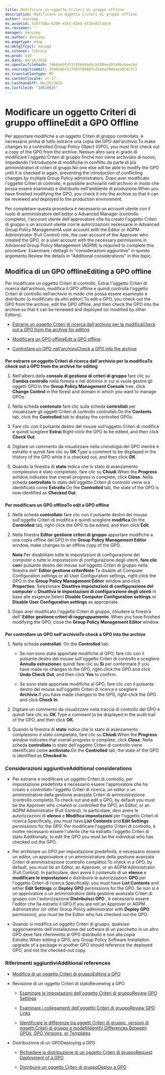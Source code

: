 ```yaml
---
title: Modificare un oggetto Criteri di gruppo offline
description: Modificare un oggetto Criteri di gruppo offline
author: dansimp
ms.assetid: 51677d8a-6209-41b5-82ed-4f3be817abc0
ms.reviewer: ''
manager: dansimp
ms.author: dansimp
ms.pagetype: mdop
ms.mktglfcycl: manage
ms.sitesec: library
ms.prod: w10
ms.date: 06/16/2016
ms.openlocfilehash: 74b6ae9fdf11456a9a45cb5504ed97a9bc6aecb4
ms.sourcegitcommit: 354664bc527d93f80687cd2eba70d1eea024c7c3
ms.translationtype: MT
ms.contentlocale: it-IT
ms.lasthandoff: 06/26/2020
ms.locfileid: "10818625"
---
```

# <span data-ttu-id="77268-103">Modificare un oggetto Criteri di gruppo offline</span><span class="sxs-lookup"><span data-stu-id="77268-103">Edit a GPO Offline</span></span>


<span data-ttu-id="77268-104">Per apportare modifiche a un oggetto Criteri di gruppo controllato, è necessario prima di tutto estrarre una copia del GPO dall'archivio.</span><span class="sxs-lookup"><span data-stu-id="77268-104">To make changes to a controlled Group Policy Object (GPO), you must first check out a copy of the GPO from the archive.</span></span> <span data-ttu-id="77268-105">Nessun altro sarà in grado di modificare l'oggetto Criteri di gruppo finché non viene archiviato di nuovo, impedendo l'introduzione di modifiche in conflitto da parte di più amministratori di criteri di gruppi.</span><span class="sxs-lookup"><span data-stu-id="77268-105">No one else will be able to modify the GPO until it is checked in again, preventing the introduction of conflicting changes by multiple Group Policy administrators.</span></span> <span data-ttu-id="77268-106">Dopo aver modificato l'oggetto Criteri di controllo, è possibile archiviarlo nell'archivio in modo che possa essere esaminato e distribuito nell'ambiente di produzione.</span><span class="sxs-lookup"><span data-stu-id="77268-106">When you have finished modifying the GPO, you check it into the archive so that it can be reviewed and deployed to the production environment.</span></span>

<span data-ttu-id="77268-107">Per completare questa procedura è necessario un account utente con il ruolo di amministratore dell'editor o Advanced Manager (controllo completo), l'account utente dell'approvatore che ha creato l'oggetto Criteri di gruppo o un account utente con le autorizzazioni necessarie in Advanced Group Policy Management</span><span class="sxs-lookup"><span data-stu-id="77268-107">A user account with the Editor or AGPM Administrator (Full Control) role, the user account of the Approver who created the GPO, or a user account with the necessary permissions in Advanced Group Policy Management (AGPM) is required to complete this procedure.</span></span> <span data-ttu-id="77268-108">Esaminare i dettagli in "considerazioni aggiuntive" in questo argomento.</span><span class="sxs-lookup"><span data-stu-id="77268-108">Review the details in "Additional considerations" in this topic.</span></span>

## <span data-ttu-id="77268-109">Modifica di un GPO offline</span><span class="sxs-lookup"><span data-stu-id="77268-109">Editing a GPO offline</span></span>


<span data-ttu-id="77268-110">Per modificare un oggetto Criteri di controllo, Estrai l'oggetto Criteri di ricerca dall'archivio, modifica il GPO offline e quindi controlla l'oggetto Criteri di controllo nell'archivio in modo che possa essere esaminato e distribuito (o modificato da altri editor).</span><span class="sxs-lookup"><span data-stu-id="77268-110">To edit a GPO, you check out the GPO from the archive, edit the GPO offline, and then check the GPO into the archive so that it can be reviewed and deployed (or modified by other Editors).</span></span>

-   [<span data-ttu-id="77268-111">Estrarre un oggetto Criteri di ricerca dall'archivio per la modifica</span><span class="sxs-lookup"><span data-stu-id="77268-111">Check out a GPO from the archive for editing</span></span>](#bkmk-checkout)

-   [<span data-ttu-id="77268-112">Modificare un GPO offline</span><span class="sxs-lookup"><span data-stu-id="77268-112">Edit a GPO offline</span></span>](#bkmk-edit)

-   [<span data-ttu-id="77268-113">Controllare un GPO nell'archivio</span><span class="sxs-lookup"><span data-stu-id="77268-113">Check a GPO into the archive</span></span>](#bkmk-checkin)

### <a href="" id="bkmk-checkout"></a>

**<span data-ttu-id="77268-114">Per estrarre un oggetto Criteri di ricerca dall'archivio per la modifica</span><span class="sxs-lookup"><span data-stu-id="77268-114">To check out a GPO from the archive for editing</span></span>**

1.  <span data-ttu-id="77268-115">Nell'albero della **console di gestione di criteri di gruppo** fare clic su **Cambia controllo** nella foresta e nel dominio in cui si vuole gestire gli oggetti GPO.</span><span class="sxs-lookup"><span data-stu-id="77268-115">In the **Group Policy Management Console** tree, click **Change Control** in the forest and domain in which you want to manage GPOs.</span></span>

2.  <span data-ttu-id="77268-116">Nella scheda **contenuto** fare clic sulla scheda **controllati** per visualizzare gli oggetti Criteri di controllo controllati.</span><span class="sxs-lookup"><span data-stu-id="77268-116">On the **Contents** tab, click the **Controlled** tab to display the controlled GPOs.</span></span>

3.  <span data-ttu-id="77268-117">Fare clic con il pulsante destro del mouse sull'oggetto Criteri di modifica e quindi scegliere **Estrai**.</span><span class="sxs-lookup"><span data-stu-id="77268-117">Right-click the GPO to be edited, and then click **Check Out**.</span></span>

4.  <span data-ttu-id="77268-118">Digitare un commento da visualizzare nella cronologia del GPO mentre è estratto e quindi fare clic su **OK**.</span><span class="sxs-lookup"><span data-stu-id="77268-118">Type a comment to be displayed in the History of the GPO while it is checked out, and then click **OK**.</span></span>

5.  <span data-ttu-id="77268-119">Quando la finestra di **stato** indica che lo stato di avanzamento complessivo è stato completato, fare clic su **Chiudi**.</span><span class="sxs-lookup"><span data-stu-id="77268-119">When the **Progress** window indicates that overall progress is complete, click **Close**.</span></span> <span data-ttu-id="77268-120">Nella scheda **controllato** lo stato dell'oggetto Criteri di controllo viene ora identificato come **Estratto**.</span><span class="sxs-lookup"><span data-stu-id="77268-120">On the **Controlled** tab, the state of the GPO is now identified as **Checked Out**.</span></span>

### <a href="" id="bkmk-edit"></a>

**<span data-ttu-id="77268-121">Per modificare un GPO offline</span><span class="sxs-lookup"><span data-stu-id="77268-121">To edit a GPO offline</span></span>**

1.  <span data-ttu-id="77268-122">Nella scheda **controllato** fare clic con il pulsante destro del mouse sull'oggetto Criteri di modifica e quindi scegliere **modifica**.</span><span class="sxs-lookup"><span data-stu-id="77268-122">On the **Controlled** tab, right-click the GPO to be edited, and then click **Edit**.</span></span>

2.  <span data-ttu-id="77268-123">Nella finestra **Editor gestione criteri di gruppo** apportare modifiche a una copia offline del GPO.</span><span class="sxs-lookup"><span data-stu-id="77268-123">In the **Group Policy Management Editor** window, make changes to an offline copy of the GPO.</span></span>

    <span data-ttu-id="77268-124">**Nota**  Per disabilitare tutte le impostazioni di configurazione del computer o tutte le impostazioni di configurazione degli utenti, **fare clic con**il pulsante destro del mouse sull'oggetto Criteri di gruppo nella finestra dell' **Editor gestione criteri**</span><span class="sxs-lookup"><span data-stu-id="77268-124">**Note** To disable all Computer Configuration settings or all User Configuration settings, right-click the GPO in the **Group Policy Management Editor** window and click **Properties**.</span></span> <span data-ttu-id="77268-125">Selezionare **Disattiva impostazioni di configurazione del computer** o **Disattiva le impostazioni di configurazione degli utenti** in base alle esigenze.</span><span class="sxs-lookup"><span data-stu-id="77268-125">Select **Disable Computer Configuration settings** or **Disable User Configuration settings** as appropriate.</span></span>

     

3.  <span data-ttu-id="77268-126">Dopo aver modificato l'oggetto Criteri di gruppo, chiudere la finestra dell' **Editor gestione criteri di raggruppamento** .</span><span class="sxs-lookup"><span data-stu-id="77268-126">When you have finished modifying the GPO, close the **Group Policy Management Editor** window.</span></span>

### <a href="" id="bkmk-checkin"></a>

**<span data-ttu-id="77268-127">Per controllare un GPO nell'archivio</span><span class="sxs-lookup"><span data-stu-id="77268-127">To check a GPO into the archive</span></span>**

1.  <span data-ttu-id="77268-128">Nella scheda **controllati** :</span><span class="sxs-lookup"><span data-stu-id="77268-128">On the **Controlled** tab:</span></span>

    -   <span data-ttu-id="77268-129">Se non sono state apportate modifiche al GPO, fare clic con il pulsante destro del mouse sull'oggetto Criteri di controllo e scegliere **Annulla estrazione**e quindi fare clic su **Sì** per confermare.</span><span class="sxs-lookup"><span data-stu-id="77268-129">If you have made no changes to the GPO, right-click the GPO and click **Undo Check Out**, and then click **Yes** to confirm.</span></span>

    -   <span data-ttu-id="77268-130">Se sono state apportate modifiche al GPO, fare clic con il pulsante destro del mouse sull'oggetto Criteri di ricerca e scegliere **Archivia**.</span><span class="sxs-lookup"><span data-stu-id="77268-130">If you have made changes to the GPO, right-click the GPO and click **Check In**.</span></span>

2.  <span data-ttu-id="77268-131">Digitare un commento da visualizzare nella traccia di controllo del GPO e quindi fare clic su **OK**.</span><span class="sxs-lookup"><span data-stu-id="77268-131">Type a comment to be displayed in the audit trail of the GPO, and then click **OK**.</span></span>

3.  <span data-ttu-id="77268-132">Quando la finestra di **stato** indica che lo stato di avanzamento complessivo è stato completato, fare clic su **Chiudi**.</span><span class="sxs-lookup"><span data-stu-id="77268-132">When the **Progress** window indicates that overall progress is complete, click **Close**.</span></span> <span data-ttu-id="77268-133">Nella scheda **controllato** lo stato dell'oggetto Criteri di controllo viene identificato come **archiviato**.</span><span class="sxs-lookup"><span data-stu-id="77268-133">On the **Controlled** tab, the state of the GPO is identified as **Checked In**.</span></span>

### <span data-ttu-id="77268-134">Considerazioni aggiuntive</span><span class="sxs-lookup"><span data-stu-id="77268-134">Additional considerations</span></span>

-   <span data-ttu-id="77268-135">Per estrarre e modificare un oggetto Criteri di controllo, per impostazione predefinita è necessario essere l'approvatore che ha creato o controllato l'oggetto Criteri di ricerca, un editor o un amministratore della gestione avanzata Criteri di amministrazione (controllo completo).</span><span class="sxs-lookup"><span data-stu-id="77268-135">To check out and edit a GPO, by default you must be the Approver who created or controlled the GPO, an Editor, or an AGPM Administrator (Full Control).</span></span> <span data-ttu-id="77268-136">In particolare, devi avere le autorizzazioni di **elenco** e **Modifica impostazioni** per l'oggetto Criteri di ricerca.</span><span class="sxs-lookup"><span data-stu-id="77268-136">Specifically, you must have **List Contents** and **Edit Settings** permissions for the GPO.</span></span> <span data-ttu-id="77268-137">Per modificare l'oggetto Criteri di controllo, è inoltre necessario essere l'utente che ha estratto l'oggetto Criteri di stato.</span><span class="sxs-lookup"><span data-stu-id="77268-137">Additionally, to edit the GPO you must be the individual who has checked out the GPO.</span></span>

-   <span data-ttu-id="77268-138">Per archiviare un GPO per impostazione predefinita, è necessario essere un editor, un approvatore o un amministratore della gestione avanzata Criteri di amministrazione (controllo completo).</span><span class="sxs-lookup"><span data-stu-id="77268-138">To check in a GPO, by default, you must be an Editor, an Approver, or an AGPM Administrator (Full Control).</span></span> <span data-ttu-id="77268-139">In particolare, devi avere il contenuto di un **elenco** e **modificare le impostazioni** o distribuire le autorizzazioni **GPO** per l'oggetto Criteri di ricerca.</span><span class="sxs-lookup"><span data-stu-id="77268-139">Specifically, you must have **List Contents** and either **Edit Settings** or **Deploy GPO** permissions for the GPO.</span></span> <span data-ttu-id="77268-140">Se non si è un approvatore o un amministratore della gestione avanzata Criteri di gruppo con l'autorizzazione **Distribuisci GPO** , è necessario essere l'editor che ha estratto il GPO.</span><span class="sxs-lookup"><span data-stu-id="77268-140">If you are not an Approver or AGPM Administrator (or other Group Policy administrator with **Deploy GPO** permission), you must be the Editor who has checked out the GPO.</span></span>

-   <span data-ttu-id="77268-141">Quando si modifica un oggetto Criteri di gruppo, qualsiasi aggiornamento dell'installazione del software di un pacchetto in un altro GPO deve fare riferimento al GPO distribuito e non alla copia Estratto.</span><span class="sxs-lookup"><span data-stu-id="77268-141">When editing a GPO, any Group Policy Software Installation upgrade of a package in another GPO should reference the deployed GPO, and not the checked-out copy.</span></span>

### <span data-ttu-id="77268-142">Riferimenti aggiuntivi</span><span class="sxs-lookup"><span data-stu-id="77268-142">Additional references</span></span>

-   [<span data-ttu-id="77268-143">Modifica di un oggetto Criteri di gruppo</span><span class="sxs-lookup"><span data-stu-id="77268-143">Editing a GPO</span></span>](editing-a-gpo-agpm30ops.md)

-   <span data-ttu-id="77268-144">Revisione di un oggetto Criteri di stato</span><span class="sxs-lookup"><span data-stu-id="77268-144">Reviewing a GPO</span></span>

    -   [<span data-ttu-id="77268-145">Esaminare le impostazioni dell'oggetto Criteri di gruppo</span><span class="sxs-lookup"><span data-stu-id="77268-145">Review GPO Settings</span></span>](review-gpo-settings-agpm30ops.md)

    -   [<span data-ttu-id="77268-146">Esaminare i collegamenti dell'oggetto Criteri di gruppo</span><span class="sxs-lookup"><span data-stu-id="77268-146">Review GPO Links</span></span>](review-gpo-links-agpm30ops.md)

    -   [<span data-ttu-id="77268-147">Identificare le differenze tra oggetti Criteri di gruppo, versioni di oggetti Criteri di gruppo o modelli</span><span class="sxs-lookup"><span data-stu-id="77268-147">Identify Differences Between GPOs, GPO Versions, or Templates</span></span>](identify-differences-between-gpos-gpo-versions-or-templates-agpm30ops.md)

-   <span data-ttu-id="77268-148">Distribuzione di un GPO</span><span class="sxs-lookup"><span data-stu-id="77268-148">Deploying a GPO</span></span>

    -   [<span data-ttu-id="77268-149">Richiedere la distribuzione di un oggetto Criteri di gruppo</span><span class="sxs-lookup"><span data-stu-id="77268-149">Request Deployment of a GPO</span></span>](request-deployment-of-a-gpo-agpm30ops.md)

    -   [<span data-ttu-id="77268-150">Distribuire un oggetto Criteri di gruppo</span><span class="sxs-lookup"><span data-stu-id="77268-150">Deploy a GPO</span></span>](deploy-a-gpo-agpm30ops.md)

 

 





